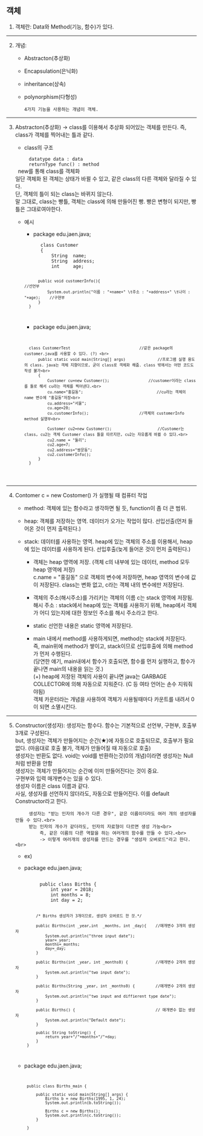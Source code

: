 ## 객체

1. 객체란: Data와 Method(기능, 함수)가 있다. 

<hr/>

2. 개념: 
	+ Abstracton(추상화) 
	+ Encapsulation(은닉화)
	+ inheritance(상속)
	+ polynorphism(다형성)<br>
	
          4가지 기능을 사용하는 개념이 객체.

<hr/>

3. Abstracton(추상화) -> class를 이용해서 추상화 되어있는 객체를 만든다. 즉, class가 객체를 찍어내는 틀과 같다.
	* class의 구조 	
	<code>
		datatype data : data
		returnType func() : method
	</code>
		new를 통해 class를 객체화<br>
		일단 객체화 된 객체는 상태가 바뀔 수 있고, 같은 class의 다른 객체와 달라질 수 있다.<br>
		단, 객체의 틀이 되는 class는 바뀌지 않는다.<br>
                말 그대로, class는 빵틀, 객체는 class에 의해 만들어진 빵. 빵은 변형이 되지만, 빵틀은 그대로여야한다.<br>

	* 예시
		- package edu.jaen.java;
		
		<code>
			class Customer 
			{
				String  name;
				String  address;
				int	    age;
			
				public void customerInfo(){								                                    //선언부
					System.out.println("이름 : "+name+" \t주소 : "+address+" \t나이 : "+age);	   //구현부
				}			
			}
		</code>

		- package edu.jaen.java;
		
		<code>
		
			class CustomerTest						        //같은 package의 customer.java를 사용할 수 있다. (?) <br>
				public static void main(String[] args) 				//프로그램 실행 용도의 class. java는 객체 지향이므로, 굳이 class로 객체화 해줌. class 밖에서는 어떤 코드도 작성 불가<br>
				{
					Customer cu=new Customer();			        //customer이라는 class를 틀로 해서 cu라는 객체를 찍어낸다.<br>
					cu.name="홍길동";			                      //cu라는 객체의 name 변수에 "홍길동"저장<br>
					cu.address="서울";						
					cu.age=20;
					cu.customerInfo();				        //객체의 customerInfo method 실행부<br>
		
					Customer cu2=new Customer();			        //Customer는 class, cu2는 객체 Customer class 틀을 따르지만, cu2는 자유롭게 바뀔 수 있다.<br>
					cu2.name = "둘리";
					cu2.age=7;
					cu2.address="쌍문동";
					cu2.customerInfo();
				}
			}
		</code>

<hr/>

4. Contomer c = new Costomer() 가 실행될 때 컴퓨터 작업 <br>

   - method: 객체에 있는 함수라고 생각하면 될 듯, function이 좀 더 큰 범위.
   - heap:  객체를 저장하는 영역. 데이터가 오가는 작업이 많다. 선입선출(먼저 들어온 것이 먼저 출력된다.)
   - stack: 데이터를 사용하는 영역. heap에 있는 객체의 주소를 이용해서, heap에 있는 데이터를 사용하게 된다. 선입후출(늦게 들어온 것이 먼저 출력된다.)

		* 객체는 heap 영역에 저장. (객체 c의 내부에 있는 데이터, method 모두 heap 영역에 저장)<br>
		  c.name = "홍길동" 으로 객체의 변수에 저장하면, heap 영역의 변수에 값이 저장된다. class는 변화 없고, c라는 객체 내의 변수에만 저장된다.<br>
		  
		* 객체의 주소(해시주소)를 가리키는 객체의 이름 c는 stack 영역에 저장됨. <br>
        	  해시 주소 : stack에서 heap에 있는 객체를 사용하기 위해, heap에서 객체가 어디 있는지에 대한 정보인 주소를 해시 주소라고 한다.<br>
		  
		* static 선언한 내용은 static 영역에 저장된다.<br>
		
		* main 내에서 method를 사용하게되면, method는 stack에 저장된다.<br>
		  즉, main위에 method가 쌓이고, stack이므로 선입후출에 의해 method가 먼저 수행된다.<br>
      		  (당연한 얘기, main내에서 함수가 호출되면, 함수를 먼저 실행하고, 함수가 끝나면 main의 내용을 읽는 것.)<br>
		    (+) heap에 저장된 객체의 사용이 끝나면 java는 GARBAGE COLLECTOR에 의해 자동으로 지워준다. (C 등 여타 언어는 손수 지워줘야됨)<br>
		      객체 카운터라는 개념을 사용하여 객체가 사용될때마다 카운트를 내려서 0이 되면 소멸시킨다.<br>

<hr/>

5. Constructor(생성자): 생성자는 함수다. 함수는 기본적으로 선언부, 구현부, 호출부 3개로 구성된다. <br>
			but, 생성자는 객체가 만들어지는 순간(★)에 자동으로 호출되므로, 호출부가 필요 없다. (마음대로 호출 불가, 객체가 만들어질 때 자동으로 호출)<br>
			생성자는 반환도 없다. void는 void를 반환하는것(0의 개념)이라면 생성자는 Null처럼 반환을 안함<br>
             		생성자는 객체가 만들어지는 순간에 이미 만들어진다는 것이 중요.<br>
			구현부와 입력 매개변수는 있을 수 있다.<br>
        		생성자 이름은 class 이름과 같다.<br>
			사실, 생성자를 선언하지 않더라도, 자동으로 만들어진다. 이를 default Constructor라고 한다.<br>

			생성자는 "받는 인자의 개수가 다른 경우", 같은 이름이더라도 여러 개의 생성자를 만들 수 있다.<br>
			받는 인자의 개수가 같더라도, 인자의 자료형이 다르면 생성 가능<br>
        		즉, 같은 이름의 다른 역할을 하는 여러개의 함수를 만들 수 있다.<br>
				-> 이렇게 여러개의 생성자를 만드는 경우를 "생성자 오버로드"라고 한다.<br>
				
	- ex)
			
	- package edu.jaen.java;

	<code>
			public class Births {
				int year = 2018;
				int months = 8;
				int day = 2;

				/* Births 생성자가 3개이므로, 생성자 오버로드 한 것.*/
	
				public Births(int _year,int  _months, int _day){	//매개변수 3개의 생성자
					System.out.println("three input date");
					year=_year;
					months=_months;
					day=_day;
				}
	
				public Births(int _year, int _months0) {			//매개변수 2개의 생성자
					System.out.println("two input date");
				}
	
				public Births(String _year, int _months0) {			//매개변수 2개의 생성자
					System.out.println("two input and diffierent type date");
				}
	
				public Births() {									// 매개변수 없는 생성자
					System.out.println("Default date");
				}

				public String toString() {
					return year+"/"+months+"/"+day;
				}
			}
	</code>
		
	- package edu.jaen.java;

	<code>
		
			public class Births_main {

				public static void main(String[] args) {
					Births b = new Births(1995, 1, 24);
					System.out.println(b.toString());

					Births c = new Births();
					System.out.println(c.toString());
				}

			}
	</code>
